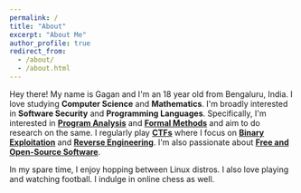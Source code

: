 ```yaml
---
permalink: /
title: "About"
excerpt: "About Me"
author_profile: true
redirect_from: 
  - /about/
  - /about.html
---
```


Hey there! My name is Gagan and I'm an 18 year old from Bengaluru, India. I love studying **Computer Science** and **Mathematics**. I'm broadly interested in **Software Security** and **Programming Languages**. Specifically, I'm interested in [**Program Analysis**](https://en.wikipedia.org/wiki/Program_analysis) and [**Formal Methods**](https://en.wikipedia.org/wiki/Formal_methods) and aim to do research on the same. I regularly play [**CTFs**](https://en.wikipedia.org/wiki/Capture_the_flag_(cybersecurity)) where I focus on [**Binary Exploitation**](https://ctf101.org/binary-exploitation/overview/) and [**Reverse Engineering**](https://ctf101.org/reverse-engineering/overview/). I'm also passionate about [**Free and Open-Source Software**](https://en.wikipedia.org/wiki/Free_and_open-source_software).

In my spare time, I enjoy hopping between Linux distros. I also love playing and watching football. I indulge in online chess as well.
